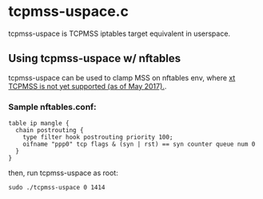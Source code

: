 # tcpmss-uspace.c

tcpmss-uspace is TCPMSS iptables target equivalent in userspace.

## Using tcpmss-uspace w/ nftables
tcpmss-uspace can be used to clamp MSS on nftables env, where [xt TCPMSS is not yet supported (as of May 2017).](https://wiki.nftables.org/wiki-nftables/index.php/Supported_features_compared_to_xtables#tcpmss).

### Sample nftables.conf:
```
table ip mangle {
  chain postrouting {
    type filter hook postrouting priority 100;
    oifname "ppp0" tcp flags & (syn | rst) == syn counter queue num 0  
  }
}
```

then, run tcpmss-uspace as root:
```
sudo ./tcpmss-uspace 0 1414
```
